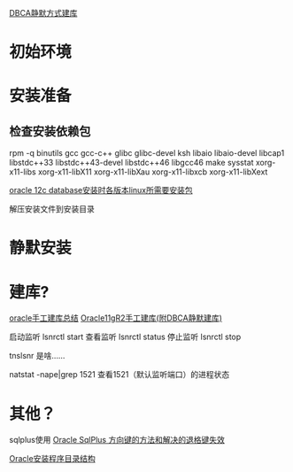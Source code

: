 
[DBCA静默方式建库](http://www.cnblogs.com/hftian/p/6618551.html)

# 初始环境

# 安装准备
## 检查安装依赖包 
rpm -q binutils gcc gcc-c++ glibc glibc-devel ksh libaio libaio-devel libcap1 libstdc++33 libstdc++43-devel libstdc++46 libgcc46 make sysstat xorg-x11-libs xorg-x11-libX11 xorg-x11-libXau xorg-x11-libxcb xorg-x11-libXext 

[oracle 12c database安装时各版本linux所需要安装包](https://blog.csdn.net/jiuyun1986/article/details/53813037)

解压安装文件到安装目录

# 静默安装

# 建库?

[oracle手工建库总结](http://blog.chinaunix.net/uid-27248824-id-3298227.html)
[Oracle11gR2手工建库(附DBCA静默建库)](https://blog.csdn.net/gumengkai/article/details/53218865)

启动监听 lsnrctl start
查看监听 lsnrctl status
停止监听 lsnrctl stop

tnslsnr 是啥……

natstat -nape|grep 1521 查看1521（默认监听端口）的进程状态


# 其他？
sqlplus使用
[Oracle SqlPlus 方向键的方法和解决的退格键失效](https://www.cnblogs.com/mengfanrong/p/4680281.html)

[Oracle安装程序目录结构](https://blog.csdn.net/jiangfeng08/article/details/5713632)
